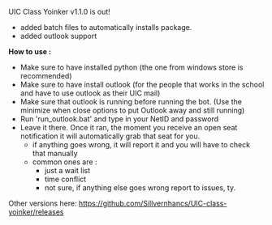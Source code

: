 UIC Class Yoinker v1.1.0 is out!

-  added batch files to automatically installs package.
-  added outlook support

**How to use :**
-  Make sure to have installed python (the one from windows store is recommended)
-  Make sure to have install outlook (for the people that works in the school and have to use outlook as their UIC mail)
-  Make sure that outlook is running before running the bot. (Use the minimize when close options to put Outlook away and still running)
-  Run 'run_outlook.bat' and type in your NetID and password
-  Leave it there. Once it ran, the moment you receive an open seat notification it will automatically grab that seat for you.
    -  if anything goes wrong, it will report it and you will have to check that manually
    -  common ones are : 
        - just a wait list
        - time conflict
        - not sure, if anything else goes wrong report to issues, ty.  

Other versions here:
https://github.com/Sillvernhancs/UIC-class-yoinker/releases
